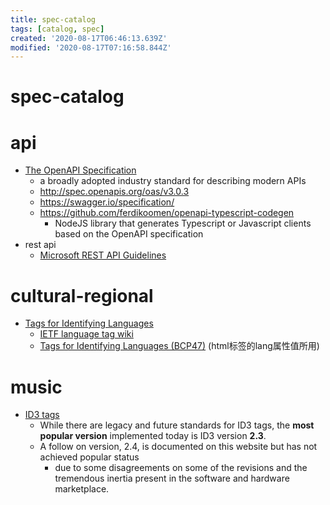 ```yaml
---
title: spec-catalog
tags: [catalog, spec]
created: '2020-08-17T06:46:13.639Z'
modified: '2020-08-17T07:16:58.844Z'
---
```


# spec-catalog

# api

- [The OpenAPI Specification](https://www.openapis.org/)
  - a broadly adopted industry standard for describing modern APIs
  - http://spec.openapis.org/oas/v3.0.3
  - https://swagger.io/specification/
  - https://github.com/ferdikoomen/openapi-typescript-codegen
    - NodeJS library that generates Typescript or Javascript clients based on the OpenAPI specification
- rest api
  - [Microsoft REST API Guidelines](https://github.com/microsoft/api-guidelines/blob/vNext/Guidelines.md)

# cultural-regional

- [Tags for Identifying Languages](https://tools.ietf.org/html/rfc5646)
  - [IETF language tag wiki](https://en.wikipedia.org/wiki/IETF_language_tag)
  - [Tags for Identifying Languages (BCP47)](https://www.ietf.org/rfc/bcp/bcp47.txt) (html标签的lang属性值所用)

# music

- [ID3 tags](https://id3.org/)
  - While there are legacy and future standards for ID3 tags, the **most popular version** implemented today is ID3 version **2.3**. 
  - A follow on version, 2.4, is documented on this website but has not achieved popular status 
    - due to some disagreements on some of the revisions and the tremendous inertia present in the software and hardware marketplace.
